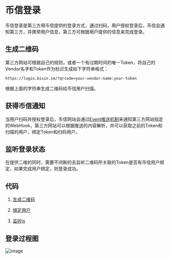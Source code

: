 # 币信登录

币信登录是第三方用币信提供的登录方式，通过扫码，用户授权登录后，币信会通知第三方，并携带用户信息，第三方可根据用户提供的信息来完成登录。

## 生成二维码
第三方网站可根据自己的规则，或者一个有过期时间的唯一Token，将自己的Vendor名字和Token作为标识生成如下字符串格式：

```
https://login.bixin.im/?qrcode=your-vendor-name:your-token
```

根据上面的字符串生成二维码给币信用户扫描。

## 获得币信通知

当用户扫码并授权登录后，币信网站会通过[Event推送机制](./币信消息推送机制.md)来通知第三方网站指定的WebHook，第三方网站可以根据推送的内容解析，并可以获取之前的Token和扫描的用户，绑定Token和扫码用户。

## 监听登录状态

在提供二维的同时，需要不间断的去监听二维码所关联的Token是否有币信用户绑定，如果完成用户绑定，则登录成功。

## 代码

1. [生成二维码](../openplatform/account/views.py)

2. [绑定用户](../lib/bixin/event_handlers.py)

3. [监听js](../openplatform/account/static/js/bx_qr_code.js)

## 登录过程图

![image](https://raw.githubusercontent.com/haobtc/openplatform/master/images/UserLogin.png)
